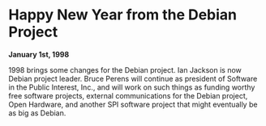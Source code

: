
Happy New Year from the Debian Project
======================================


**January 1st, 1998**


1998 brings some changes for the Debian project. Ian Jackson is now
Debian project leader. Bruce Perens will continue as president of Software in the
Public Interest, Inc., and will work on such things as funding worthy
free software projects, external communications for the Debian project,
Open Hardware, and another SPI software project that might eventually be
as big as Debian.

